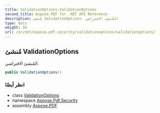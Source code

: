 ```yaml
---
title: ValidationOptions.ValidationOptions
second_title: Aspose.PDF for .NET API Reference
description: مُنشئ ValidationOptions. المُنشئ الافتراضي
type: docs
weight: 10
url: /ar/net/aspose.pdf.security/validationoptions/validationoptions/
---
```

## مُنشئ ValidationOptions

المُنشئ الافتراضي.

```csharp
public ValidationOptions()
```

### انظر أيضًا

* class [ValidationOptions](../)
* namespace [Aspose.Pdf.Security](../../../aspose.pdf.security/)
* assembly [Aspose.PDF](../../../)
